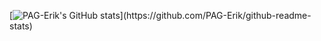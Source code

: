 [![PAG-Erik's GitHub stats](https://github-readme-stats.vercel.app/api?username=PAG-Erik&theme=dracula&count_private=true.)](https://github.com/PAG-Erik/github-readme-stats)
